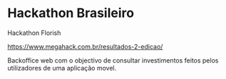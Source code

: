 # Hackathon Brasileiro 
Hackathon Florish

https://www.megahack.com.br/resultados-2-edicao/

Backoffice web com o objectivo de consultar investimentos feitos pelos utilizadores de uma aplicação movel.
